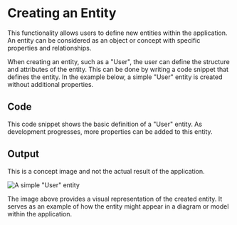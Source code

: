 # Creating an Entity

This functionality allows users to define new entities within the application.
An entity can be considered as an object or concept with specific properties and relationships.

When creating an entity, such as a "User", the user can define the structure and attributes of the entity.
This can be done by writing a code snippet that defines the entity.
In the example below, a simple "User" entity is created without additional properties.

## Code

<code-block src="entity.txt" include-lines="1,3"></code-block>

This code snippet shows the basic definition of a "User" entity.
As development progresses, more properties can be added to this entity.

## Output

<note>This is a concept image and not the actual result of the application.</note>

![A simple "User" entity](empty-entity.svg "A simple \"User\" entity")

The image above provides a visual representation of the created entity.
It serves as an example of how the entity might appear in a diagram or model within the application.
